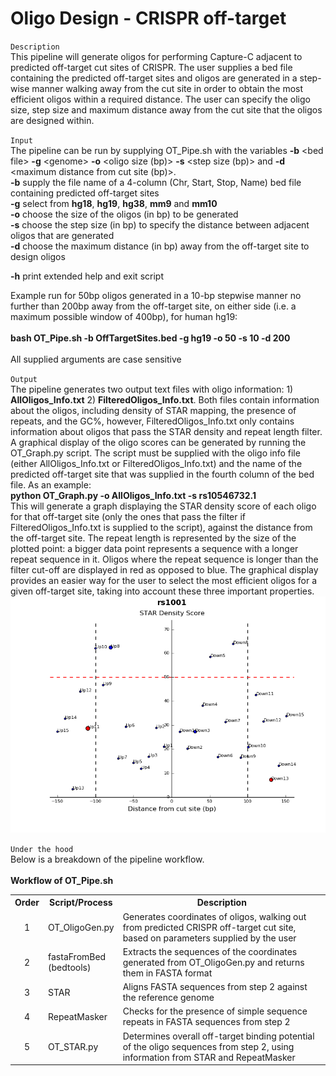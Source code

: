 # Oligo Design - CRISPR off-target
`Description`<br>
This pipeline will generate oligos for performing Capture-C adjacent to predicted off-target cut sites of CRISPR. The user supplies a bed file containing the predicted off-target sites and oligos are generated in a step-wise manner walking away from the cut site in order to obtain
the most efficient oligos within a required distance. The user can specify the oligo size, step size and maximum distance away from the cut site that the oligos are designed within.

`Input`<br>
The pipeline can be run by supplying OT_Pipe.sh with the variables <b>-b</b> \<bed file\> <b>-g</b> \<genome\> <b>-o</b> \<oligo size (bp)\> <b>-s</b> \<step size (bp)\> and <b>-d</b> \<maximum distance from cut site (bp)\>.<br>
<b>-b</b> supply the file name of a 4-column (Chr, Start, Stop, Name) bed file containing predicted off-target sites<br>
<b>-g</b> select from <b>hg18</b>, <b>hg19</b>, <b>hg38</b>, <b>mm9</b> and <b>mm10</b><br>
<b>-o</b> choose the size of the oligos (in bp) to be generated<br>
<b>-s</b> choose the step size (in bp) to specify the distance between adjacent oligos that are generated<br>
<b>-d</b> choose the maximum distance (in bp) away from the off-target site to design oligos<br>

<b>-h</b> print extended help and exit script<br>

Example run for 50bp oligos generated in a 10-bp stepwise manner no further than 200bp away from the off-target site, on either side (i.e. a maximum possible window of 400bp), for human hg19:<br><br>
<b>bash OT_Pipe.sh -b OffTargetSites.bed -g hg19 -o 50 -s 10 -d 200</b><br><br>
All supplied arguments are case sensitive

`Output`<br>
The pipeline generates two output text files with oligo information: 1) <b>AllOligos_Info.txt</b> 2) <b>FilteredOligos_Info.txt</b>.
Both files contain information about the oligos, including density of STAR mapping, the presence of repeats, and the GC%, however, FilteredOligos_Info.txt only contains information about oligos that pass the STAR density and repeat length filter.
A graphical display of the oligo scores can be generated by running the OT_Graph.py script. The script must be supplied with the oligo info file (either AllOligos_Info.txt or FilteredOligos_Info.txt) and the name of the predicted off-target site that was supplied in the fourth column of the bed file.
As an example:<br>
<b>python OT_Graph.py -o AllOligos_Info.txt -s rs10546732.1</b><br>
This will generate a graph displaying the STAR density score of each oligo for that off-target site (only the ones that pass the filter if FilteredOligos_Info.txt is supplied to the script), against the distance from the off-target site.
The repeat length is represented by the size of the plotted point: a bigger data point represents a sequence with a longer repeat sequence in it. Oligos where the repeat sequence is longer than the filter cut-off are displayed in red as opposed to blue.
The graphical display provides an easier way for the user to select the most efficient oligos for a given off-target site, taking into account these three important properties.<br>
<img src="ExampleGraph.png">

`Under the hood`<br>
Below is a breakdown of the pipeline workflow.<br><br>
<b>Workflow of OT_Pipe.sh</b>
<table>
    <tr>
        <th>Order</th>
        <th>Script/Process</th>
        <th>Description</th>
    </tr>
    <tr>
        <td align="center">1</td>
        <td>OT_OligoGen.py</td>
        <td>Generates coordinates of oligos, walking out from predicted CRISPR off-target cut site, based on parameters supplied by the user</td>
    </tr>
    <tr>
        <td align="center">2</td>
        <td>fastaFromBed<br>(bedtools)</td>
        <td>Extracts the sequences of the coordinates generated from OT_OligoGen.py and returns them in FASTA format</td>
    </tr>
    <tr>
        <td align="center">3</td>
        <td>STAR</td>
        <td>Aligns FASTA sequences from step 2 against the reference genome</td>
    </tr>
    <tr>
        <td align="center">4</td>
        <td>RepeatMasker</td>
        <td>Checks for the presence of simple sequence repeats in FASTA sequences from step 2</td>
    </tr>
    <tr>
        <td align="center">5</td>
        <td>OT_STAR.py</td>
        <td>Determines overall off-target binding potential of the oligo sequences from step 2, using information from STAR and RepeatMasker</td>
    </tr>
</table>

